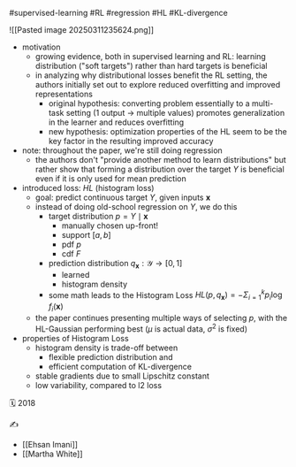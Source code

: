 #supervised-learning #RL #regression #HL #KL-divergence

![[Pasted image 20250311235624.png]]
- motivation
	- growing evidence, both in supervised learning and RL: learning distribution ("soft targets") rather than hard targets is beneficial
	- in analyzing why distributional losses benefit the RL setting, the authors initially set out to explore reduced overfitting and improved representations
		- original hypothesis: converting problem essentially to a multi-task setting (1 output -> multiple values) promotes generalization in the learner and reduces overfitting
		- new hypothesis: optimization properties of the HL seem to be the key factor in the resulting improved accuracy
- note: throughout the paper, we're still doing regression
	- the authors don't "provide another method to learn distributions" but rather show that forming a distribution over the target $Y$ is beneficial even if it is only used for mean prediction
- introduced loss: *HL* (histogram loss)
	- goal: predict continuous target $Y$, given inputs $\mathbf x$
	- instead of doing old-school regression on $Y$, we do this
		- target distribution $p=Y\mid\mathbf x$
			- manually chosen up-front!
			- support $[a, b]$
			- pdf $p$
			- cdf $F$
		- prediction distribution $q_\mathbf x:\mathcal Y\to[0,1]$
			- learned
			- histogram density
		- some math leads to the Histogram Loss $HL(p,q_\mathbf x)=-\Sigma_{i=1}^k p_i\log f_i(\mathbf x)$
	- the paper continues presenting multiple ways of selecting $p$, with the HL-Gaussian performing best ($\mu$ is actual data, $\sigma^2$ is fixed)
- properties of Histogram Loss
	- histogram density is trade-off between
		- flexible prediction distribution and
		- efficient computation of KL-divergence
	- stable gradients due to small Lipschitz constant
	- low variability, compared to l2 loss

🗓️ 2018

✍️
- [[Ehsan Imani]]
- [[Martha White]]
